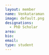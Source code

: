 ```yaml
---
layout: member
name: Venkataraman
image: default.png
designations: 
  - PhD Scholar
area:
bio:
email:
type: student
---
```

